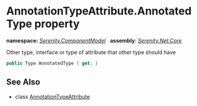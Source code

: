 # AnnotationTypeAttribute.AnnotatedType property
**namespace:** *[Serenity.ComponentModel](../../README.md#serenity.componentmodel-namespace)*   **assembly**: *[Serenity.Net.Core](../../README.md)*

Other type, interface or type of attribute that other type should have

```csharp
public Type AnnotatedType { get; }
```

## See Also

* class [AnnotationTypeAttribute](../AnnotationTypeAttribute.md)